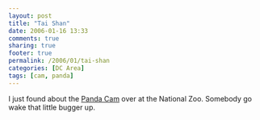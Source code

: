 ```yaml
---
layout: post
title: "Tai Shan"
date: 2006-01-16 13:33
comments: true
sharing: true
footer: true
permalink: /2006/01/tai-shan
categories: [DC Area]
tags: [cam, panda]
---
```

I just found about the <a href="http://nationalzoo.si.edu/Animals/GiantPandas/">Panda Cam</a> over at the National Zoo.  Somebody go wake that little bugger up.
